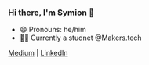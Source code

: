 ### Hi there, I'm Symion 👋
- 😄 Pronouns: he/him
- 👨‍💻 Currently a studnet @Makers.tech

[Medium](https://medium.com/@symion.edwards) | [LinkedIn](https://www.linkedin.com/in/symion-edwards-433158109/)
